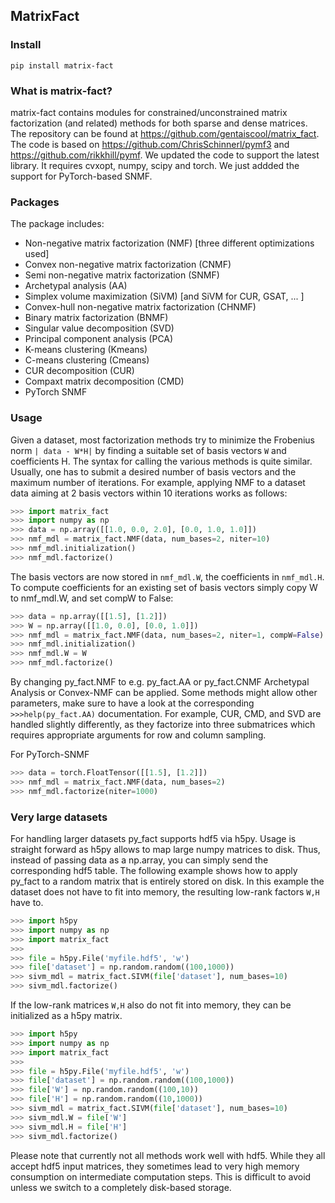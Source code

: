 ## MatrixFact

### Install
```
pip install matrix-fact
```

### What is matrix-fact?
matrix-fact contains modules for constrained/unconstrained matrix factorization (and related) methods for both sparse and dense matrices. The repository can be found at https://github.com/gentaiscool/matrix_fact. The code is based on https://github.com/ChrisSchinnerl/pymf3 and https://github.com/rikkhill/pymf. We updated the code to support the latest library. It requires cvxopt, numpy, scipy and torch. We just addded the support for PyTorch-based SNMF.

### Packages

The package includes:
* Non-negative matrix factorization (NMF) [three different optimizations used]
* Convex non-negative matrix factorization (CNMF)
* Semi non-negative matrix factorization (SNMF)
* Archetypal analysis (AA)
* Simplex volume maximization (SiVM) [and SiVM for CUR, GSAT, ... ]
* Convex-hull non-negative matrix factorization (CHNMF)
* Binary matrix factorization (BNMF)
* Singular value decomposition (SVD)
* Principal component analysis (PCA)
* K-means clustering (Kmeans)
* C-means clustering (Cmeans)
* CUR decomposition (CUR)
* Compaxt matrix decomposition (CMD)
* PyTorch SNMF

### Usage
Given a dataset, most factorization methods try to minimize the Frobenius norm <code>| data - W*H|</code> by finding a suitable set of basis vectors <code>W</code> and coefficients H. The syntax for calling the various methods is quite similar. Usually, one has to submit a desired number of basis vectors and the maximum number of iterations. For example, applying NMF to a dataset data aiming at 2 basis vectors within 10 iterations works as follows:

```python
>>> import matrix_fact
>>> import numpy as np
>>> data = np.array([[1.0, 0.0, 2.0], [0.0, 1.0, 1.0]])
>>> nmf_mdl = matrix_fact.NMF(data, num_bases=2, niter=10)
>>> nmf_mdl.initialization()
>>> nmf_mdl.factorize()
```

The basis vectors are now stored in <code>nmf_mdl.W</code>, the coefficients in <code>nmf_mdl.H</code>. To compute coefficients for an existing set of basis vectors simply copy W to nmf_mdl.W, and set compW to False:

```python
>>> data = np.array([[1.5], [1.2]])
>>> W = np.array([[1.0, 0.0], [0.0, 1.0]])
>>> nmf_mdl = matrix_fact.NMF(data, num_bases=2, niter=1, compW=False)
>>> nmf_mdl.initialization()
>>> nmf_mdl.W = W
>>> nmf_mdl.factorize()
```

By changing py_fact.NMF to e.g. py_fact.AA or py_fact.CNMF Archetypal Analysis or Convex-NMF can be applied. Some methods might allow other parameters, make sure to have a look at the corresponding <code>>>>help(py_fact.AA)</code> documentation. For example, CUR, CMD, and SVD are handled slightly differently, as they factorize into three submatrices which requires appropriate arguments for row and column sampling.

For PyTorch-SNMF
```python
>>> data = torch.FloatTensor([[1.5], [1.2]])
>>> nmf_mdl = matrix_fact.NMF(data, num_bases=2)
>>> nmf_mdl.factorize(niter=1000)
```

### Very large datasets
For handling larger datasets py_fact supports hdf5 via h5py. Usage is straight forward as h5py allows to map large numpy matrices to disk. Thus, instead of passing data as a np.array, you can simply send the corresponding hdf5 table. The following example shows how to apply py_fact to a random matrix that is entirely stored on disk. In this example the dataset does not have to fit into memory, the resulting low-rank factors <code>W,H</code> have to.

```python
>>> import h5py
>>> import numpy as np
>>> import matrix_fact
>>>
>>> file = h5py.File('myfile.hdf5', 'w')
>>> file['dataset'] = np.random.random((100,1000))
>>> sivm_mdl = matrix_fact.SIVM(file['dataset'], num_bases=10)
>>> sivm_mdl.factorize()
```

If the low-rank matrices <code>W,H</code> also do not fit into memory, they can be initialized as a h5py matrix.

```python
>>> import h5py
>>> import numpy as np
>>> import matrix_fact
>>>
>>> file = h5py.File('myfile.hdf5', 'w')
>>> file['dataset'] = np.random.random((100,1000))
>>> file['W'] = np.random.random((100,10))
>>> file['H'] = np.random.random((10,1000))
>>> sivm_mdl = matrix_fact.SIVM(file['dataset'], num_bases=10)
>>> sivm_mdl.W = file['W']
>>> sivm_mdl.H = file['H']
>>> sivm_mdl.factorize()
```

Please note that currently not all methods work well with hdf5. While they all accept hdf5 input matrices, they sometimes lead to very high memory consumption on intermediate computation steps. This is difficult to avoid unless we switch to a completely disk-based storage.
